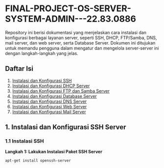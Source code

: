 # FINAL-PROJECT-OS-SERVER-SYSTEM-ADMIN---22.83.0886

Repository ini berisi dokumentasi yang menjelaskan cara instalasi dan konfigurasi berbagai layanan server, seperti SSH, DHCP, FTP/Samba, DNS, mail server, dan web server, serta Database Server. Dokumen ini ditujukan untuk memandu pengguna dalam mengatur dan mengelola server-server ini dengan langkah-langkah yang jelas.

## Daftar Isi
1. [Instalasi dan Konfigurasi SSH](#1-instalasi-dan-konfigurasi-ssh)
2. [Instalasi dan Konfigurasi DHCP Server](#2-instalasi-dan-konfigurasi-dhcp-server)
3. [Instalasi dan Konfigurasi FTP dan Samba Server](#3-instalasi-dan-konfigurasi-ftp-dan-samba-server)
4. [Instalasi dan Konfigurasi Database Server](#4-instalasi-dan-konfigurasi-database-server)
5. [Instalasi dan Konfigurasi DNS Server](#5-instalasi-dan-konfigurasi-dns-server)
6. [Instalasi dan Konfigurasi Web Server](#6-instalasi-dan-konfigurasi-web-server)
7. [Instalasi dan Konfigurasi Mail Server](#7-instalasi-dan-konfigurasi-mail-server)

## 1. Instalasi dan Konfigurasi SSH Server

### 1.1 Instalasi SSH
**Langkah 1: Lakukan Instalasi Paket SSH Server**

```bash
apt-get install openssh-server
